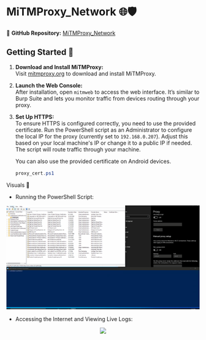 # MiTMProxy_Network 🌐🛡️

🔗 **GitHub Repository:** [MiTMProxy_Network](https://github.com/pentestfunctions/MiTMProxy_Network/)

## Getting Started 🚀

1. **Download and Install MiTMProxy:**  
   Visit [mitmproxy.org](https://mitmproxy.org/) to download and install MiTMProxy.

2. **Launch the Web Console:**  
   After installation, open `mitmweb` to access the web interface. It’s similar to Burp Suite and lets you monitor traffic from devices routing through your proxy.

3. **Set Up HTTPS:**  
   To ensure HTTPS is configured correctly, you need to use the provided certificate. Run the PowerShell script as an Administrator to configure the local IP for the proxy (currently set to `192.168.0.207`). Adjust this based on your local machine's IP or change it to a public IP if needed. The script will route traffic through your machine.

   You can also use the provided certificate on Android devices.

   ```powershell
   proxy_cert.ps1
   ```

Visuals 🎥

- Running the PowerShell Script:
<p align="center">
  <img src="https://github.com/pentestfunctions/MiTMProxy_Network/blob/main/images/proxy.gif">
</p>

- Accessing the Internet and Viewing Live Logs:
<p align="center">
  <img src="https://github.com/pentestfunctions/MiTMProxy_Network/blob/main/images/MiTMWeb.gif
">
</p>
